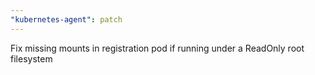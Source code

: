 ```yaml
---
"kubernetes-agent": patch
---
```


Fix missing mounts in registration pod if running under a ReadOnly root filesystem
